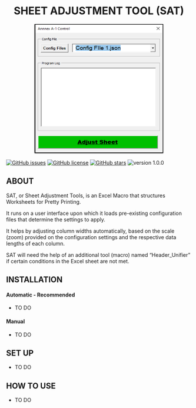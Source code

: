 <h1><center>SHEET ADJUSTMENT TOOL (SAT)</center></h1>

<p align="center">
<img src="https://github.com/The-Nuvo-Group/Excel-Tools/blob/version1/img/SAT.PNG" alt="Sheet Adjustment Tool - UI Picture" width="350" height="350"> 
</p>

[![GitHub issues](https://img.shields.io/github/issues/The-Nuvo-Group/Excel-Tools)](https://github.com/The-Nuvo-Group/Excel-Tools/issues)
[![GitHub license](https://img.shields.io/github/license/The-Nuvo-Group/Excel-Tools)](https://github.com/The-Nuvo-Group/Excel-Tools/blob/main/LICENSE)
[![GitHub stars](https://img.shields.io/github/stars/The-Nuvo-Group/Excel-Tools)](https://github.com/The-Nuvo-Group/Excel-Tools/stargazers)
![version 1.0.0](https://img.shields.io/badge/Version-1.0.0-blue)

<h2>ABOUT</h2>

<p>
SAT, or Sheet Adjustment Tools, is an Excel Macro that structures Worksheets for Pretty Printing.<br>
    
It runs on a user interface upon which it loads pre-existing configuration files that determine the settings to apply.<br>
    
It helps by adjusting column widths automatically, based on the scale (zoom) provided on the configuration settings and the respective data lengths of each column.<br>
    
SAT will need the help of an additional tool (macro) named “Header_Unifier” if certain conditions in the Excel sheet are not met.<br>
</p>

<h2>INSTALLATION</h2>

<h4>Automatic - Recommended</h4>
<ul>
    <li>TO DO</li>
</ul>

<h4>Manual</h4>
<ul>
    <li>TO DO</li>
</ul>

<h2>SET UP</h2>
<ul>
    <li>TO DO</li>
</ul>

<h2>HOW TO USE</h2>
<ul>
    <li>TO DO</li>
</ul>





